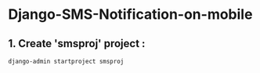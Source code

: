 # Django-SMS-Notification-on-mobile

## 1. Create 'smsproj' project :
    django-admin startproject smsproj

##